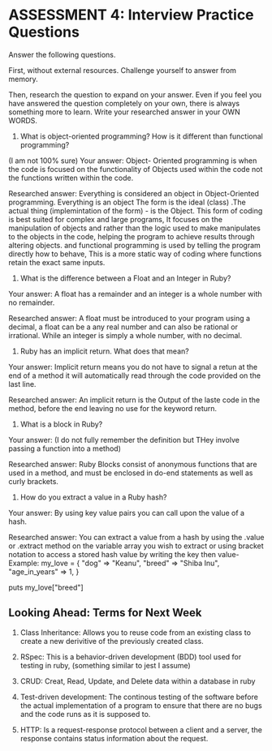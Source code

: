 # ASSESSMENT 4: Interview Practice Questions

Answer the following questions.

First, without external resources. Challenge yourself to answer from memory.

Then, research the question to expand on your answer. Even if you feel you have answered the question completely on your own, there is always something more to learn. Write your researched answer in your OWN WORDS.

1. What is object-oriented programming? How is it different than functional programming?

(I am not 100% sure) Your answer: Object- Oriented programming is when the code is focused on the functionality of Objects used within the code not the functions written within the code.

Researched answer: Everything is considered an object in Object-Oriented programming. Everything is an object The form is the ideal (class) .The actual thing (implemintation of the form) - is the Object. This form of coding is best suited for complex and large programs, It focuses on the manipulation of objects and rather than the logic used to make manipulates to the objects in the code, helping the program to achieve results through altering objects. and functional programming is used by telling the program directly how to behave, This is a more static way of coding where functions retain the exact same inputs.

1. What is the difference between a Float and an Integer in Ruby?

Your answer: A float has a remainder and an integer is a whole number with no remainder.

Researched answer: A float must be introduced to your program using a decimal, a float can be a any real number and can also be rational or irrational. While an integer is simply a whole number, with no decimal.

1. Ruby has an implicit return. What does that mean?

Your answer: Implicit return means you do not have to signal a retun at the end of a method it will automatically read through the code provided on the last line.

Researched answer: An implicit return is the Output of the laste code in the method, before the end leaving no use for the keyword return. 

1. What is a block in Ruby?

Your answer: (I do not fully remember the definition but THey involve passing a function into a method)

Researched answer: Ruby Blocks consist of anonymous functions that are used in a method, and must be enclosed in do-end statements as well as curly brackets.

1. How do you extract a value in a Ruby hash?

Your answer: By using key value pairs you can call upon the value of a hash.

Researched answer: You can extract a value from a hash by using the .value or .extract method on the variable array you wish to extract or using bracket notation to access a stored hash value by writing the key then value- Example: my_love = {
  "dog" => "Keanu",
  "breed" => "Shiba Inu",
  "age_in_years" => 1,
}

puts my_love["breed"]

## Looking Ahead: Terms for Next Week

1. Class Inheritance: Allows you to reuse code from an existing class to create a new derivitive of the previously created class. 

2. RSpec: This is a behavior-driven development (BDD) tool used for testing in ruby, (something similar to jest I assume)

3. CRUD: Creat, Read, Update, and Delete data within a database in ruby

4. Test-driven development: The continous testing of the software before the actual implementation of a program to ensure that there are no bugs and the code runs as it is supposed to.

5. HTTP: Is a request-response protocol between a client and a server, the response contains status information about the request.
